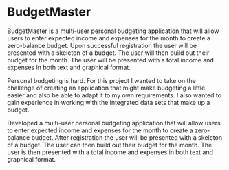 ﻿
# BudgetMaster

BudgetMaster is a multi-user personal budgeting application that will allow users to enter expected income and expenses for the month to create a zero-balance budget. 
Upon successful registration the user will be presented with a skeleton of a budget. The user will then build out their budget for the month. 
The user will be presented with a total income and expenses in both text and graphical format.

Personal budgeting is hard. For this project I wanted to take on the challenge of creating an application that might make budgeting a little easier and also be able to adapt it to my own requirements.  I also wanted to gain experience in working with the integrated data sets that make up a budget.

Developed a multi-user personal budgeting application that will allow users to enter expected income and expenses for the month to create a zero-balance budget. After registration the user will be presented with a skeleton of a budget. The user can then build out their budget for the month. The user is then presented with a total income and expenses in both text and graphical format.